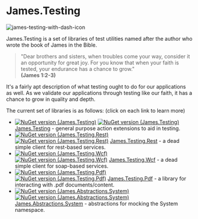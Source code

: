 James.Testing
=============
![james-testing-with-dash-icon](https://cloud.githubusercontent.com/assets/177508/8513723/ff72bf92-233b-11e5-9d30-e4b5c6faebb1.png)

James.Testing is a set of libraries of test utilities named after the author who wrote the book of James in the Bible.

>"Dear brothers and sisters, when troubles come your way, consider it an opportunity for great joy. For you know that when your faith is tested, your endurance has a chance to grow."<br>
**(James 1:2-3)**

It's a fairly apt description of what testing ought to do for our applications as well.  As we validate our applications through testing like our faith, it has a chance to grow in quality and depth.

The current set of libraries is as follows:  (click on each link to learn more)

* [![NuGet version (James.Testing)](https://img.shields.io/nuget/v/James.Testing.svg?style=flat)](https://www.nuget.org/packages/James.Testing/)
[![NuGet version (James.Testing)](https://img.shields.io/nuget/dt/James.Testing.svg?style=flat)](https://www.nuget.org/packages/James.Testing/)
[James.Testing](https://github.com/toddmeinershagen/James.Testing/wiki/James.Testing) - general purpose action extensions to aid in testing.
* [![NuGet version (James.Testing.Rest)](https://img.shields.io/nuget/v/James.Testing.Rest.svg?style=flat)](https://www.nuget.org/packages/James.Testing.Rest/)
[![NuGet version (James.Testing.Rest)](https://img.shields.io/nuget/dt/James.Testing.Rest.svg?style=flat)](https://www.nuget.org/packages/James.Testing.Rest/)
[James.Testing.Rest](https://github.com/toddmeinershagen/James.Testing/wiki/James.Testing.Rest) - a dead simple client for rest-based services.
* [![NuGet version (James.Testing.Wcf)](https://img.shields.io/nuget/v/James.Testing.Wcf.svg?style=flat)](https://www.nuget.org/packages/James.Testing.Wcf/)
[![NuGet version (James.Testing.Wcf)](https://img.shields.io/nuget/dt/James.Testing.Wcf.svg?style=flat)](https://www.nuget.org/packages/James.Testing.Wcf/)
[James.Testing.Wcf](https://github.com/toddmeinershagen/James.Testing/wiki/James.Testing.Wcf) - a dead simple client for soap-based services.
* [![NuGet version (James.Testing.Pdf)](https://img.shields.io/nuget/v/James.Testing.Pdf.svg?style=flat)](https://www.nuget.org/packages/James.Testing.Pdf/)
[![NuGet version (James.Testing.Pdf)](https://img.shields.io/nuget/dt/James.Testing.Pdf.svg?style=flat)](https://www.nuget.org/packages/James.Testing.Pdf/)
[James.Testing.Pdf](https://github.com/toddmeinershagen/James.Testing/wiki/James.Testing.Pdf) - a library for interacting with .pdf documents/content.
* [![NuGet version (James.Abstractions.System)](https://img.shields.io/nuget/v/James.Abstractions.System.svg?style=flat)](https://www.nuget.org/packages/James.Abstractions.System/)
[![NuGet version (James.Abstractions.System)](https://img.shields.io/nuget/dt/James.Abstractions.System.svg?style=flat)](https://www.nuget.org/packages/James.Abstractions.System/)
[James.Abstractions.System](https://github.com/toddmeinershagen/James.Testing/wiki/James.Abstractions.System) - abstractions for mocking the System namespace.
